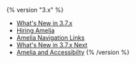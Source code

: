 {% version "3.x" %}
-   [What's New in 3.7.x](What's%20New%20in%203_7_x)
-   [Hiring Amelia](Hiring%20Amelia)
-   [Amelia Navigation Links](Amelia%20Navigation%20Links)
-   [What's New in 3.7.x Next](What's%20New%20in%203_7_x%20Next)
-   [Amelia and Accessibilty](Amelia%20and%20Accessibilty)
{% /version %}
